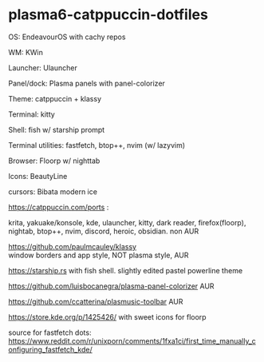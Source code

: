 # plasma6-catppuccin-dotfiles 

OS: EndeavourOS with cachy repos

WM: KWin

Launcher: Ulauncher

Panel/dock: Plasma panels with panel-colorizer

Theme: catppuccin + klassy

Terminal: kitty

Shell: fish w/ starship prompt

Terminal utilities: fastfetch, btop++, nvim (w/ lazyvim) 

Browser: Floorp w/ nighttab

Icons: BeautyLine

cursors: Bibata modern ice



https://catppuccin.com/ports :   

krita, yakuake/konsole, kde, ulauncher, kitty, dark reader, firefox(floorp), nightab, btop++, nvim, discord, heroic, obsidian. non AUR

https://github.com/paulmcauley/klassy  
window borders and app style, NOT plasma style, AUR  

https://starship.rs   with fish shell.
slightly edited pastel powerline theme  

https://github.com/luisbocanegra/plasma-panel-colorizer AUR  

https://github.com/ccatterina/plasmusic-toolbar AUR  

https://store.kde.org/p/1425426/ with sweet icons for floorp    

source for fastfetch dots: https://www.reddit.com/r/unixporn/comments/1fxa1ci/first_time_manually_configuring_fastfetch_kde/
